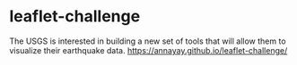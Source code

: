 # leaflet-challenge
The USGS is interested in building a new set of tools that will allow them to visualize their earthquake data.
https://annayay.github.io/leaflet-challenge/
